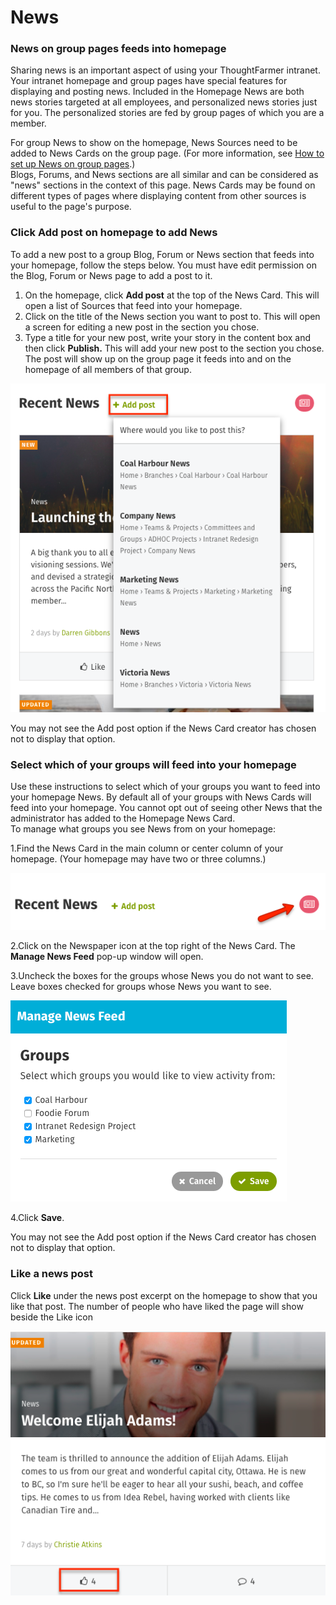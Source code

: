# News

### News on group pages feeds into homepage

Sharing news is an important aspect of using your ThoughtFarmer intranet. Your intranet homepage and group pages have special features for displaying and posting news. Included in the Homepage News are both news stories targeted at all employees, and personalized news stories just for you. The personalized stories are fed by group pages of which you are a member.  
  
For group News to show on the homepage, News Sources need to be added to News Cards on the group page. \(For more information, see [How to set up News on group pages](../add-pages-and-sections/add-a-group-page/set-up-news-or-group-pages.md).\)  
Blogs, Forums, and News sections are all similar and can be considered as "news" sections in the context of this page. News Cards may be found on different types of pages where displaying content from other sources is useful to the page's purpose.  




### Click Add post on homepage to add News

To add a new post to a group Blog, Forum or News section that feeds into your homepage, follow the steps below. You must have edit permission on the Blog, Forum or News page to add a post to it.

1. On the homepage, click **Add post** at the top of the News Card. This will open a list of Sources that feed into your homepage.
2. Click on the title of the News section you want to post to. This will open a screen for editing a new post in the section you chose.
3. Type a title for your new post, write your story in the content box and then click **Publish.** This will add your new post to the section you chose. The post will show up on the group page it feeds into and on the homepage of all members of that group.

![](../../.gitbook/assets/1%20%2836%29.png)

You may not see the Add post option if the News Card creator has chosen not to display that option.



### Select which of your groups will feed into your homepage

Use these instructions to select which of your groups you want to feed into your homepage News. By default all of your groups with News Cards will feed into your homepage. You cannot opt out of seeing other News that the administrator has added to the Homepage News Card.  
To manage what groups you see News from on your homepage:

1.Find the News Card in the main column or center column of your homepage. \(Your homepage may have two or three columns.\)



![](../../.gitbook/assets/2%20%2818%29.png)

2.Click on the Newspaper icon at the top right of the News Card. The **Manage News Feed** pop-up window will open.

3.Uncheck the boxes for the groups whose News you do not want to see. Leave boxes checked for groups whose News you want to see.

![](../../.gitbook/assets/4%20%2825%29.png)



4.Click **Save**.

You may not see the Add post option if the News Card creator has chosen not to display that option.  
 

### Like a news post

Click **Like** under the news post excerpt on the homepage to show that you like that post. The number of people who have liked the page will show beside the Like icon  


![](../../.gitbook/assets/5%20%2819%29.png)

